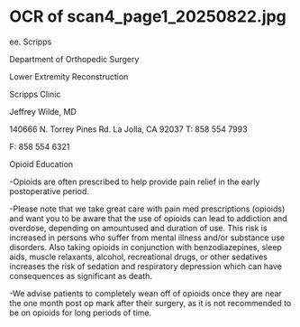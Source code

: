 # OCR of scan4_page1_20250822.jpg

ee. Scripps

Department of Orthopedic Surgery

Lower Extremity Reconstruction

Scripps Clinic

Jeffrey Wilde, MD

140666 N. Torrey Pines Rd. La Jolla, CA 92037
T: 858 554 7993

F: 858 554 6321

Opioid Education

-Opioids are often prescribed to help provide pain relief in the early postoperative
period.

-Please note that we take great care with pain med prescriptions (opioids) and want you
to be aware that the use of opioids can lead to addiction and overdose, depending on
amountused and duration of use. This risk is increased in persons who suffer from
mental illness and/or substance use disorders. Also taking opioids in conjunction with
benzodiazepines, sleep aids, muscle relaxants, alcohol, recreational drugs, or other
sedatives increases the risk of sedation and respiratory depression which can have
consequences as significant as death.

-We advise patients to completely wean off of opioids once they are near the one month
post op mark after their surgery, as it is not recommended to be on opioids for long
periods of time.

